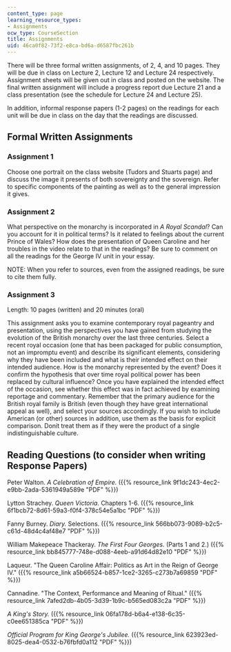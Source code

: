 ```yaml
---
content_type: page
learning_resource_types:
- Assignments
ocw_type: CourseSection
title: Assignments
uid: 46ca0f82-73f2-e8ca-bd6a-d6587fbc261b
---
```


There will be three formal written assignments, of 2, 4, and 10 pages. They will be due in class on Lecture 2, Lecture 12 and Lecture 24 respectively. Assignment sheets will be given out in class and posted on the website. The final written assignment will include a progress report due Lecture 21 and a class presentation (see the schedule for Lecture 24 and Lecture 25).

In addition, informal response papers (1-2 pages) on the readings for each unit will be due in class on the day that the readings are discussed.

Formal Written Assignments
--------------------------

### Assignment 1

Choose one portrait on the class website (Tudors and Stuarts page) and discuss the image it presents of both sovereignty and the sovereign. Refer to specific components of the painting as well as to the general impression it gives.

### Assignment 2

What perspective on the monarchy is incorporated in _A Royal Scandal_? Can you account for it in political terms? Is it related to feelings about the current Prince of Wales? How does the presentation of Queen Caroline and her troubles in the video relate to that in the readings? Be sure to comment on all the readings for the George IV unit in your essay.

NOTE: When you refer to sources, even from the assigned readings, be sure to cite them fully.

### Assignment 3

Length: 10 pages (written) and 20 minutes (oral)

This assignment asks you to examine contemporary royal pageantry and presentation, using the perspectives you have gained from studying the evolution of the British monarchy over the last three centuries. Select a recent royal occasion (one that has been packaged for public consumption, not an impromptu event) and describe its significant elements, considering why they have been included and what is their intended effect on their intended audience. How is the monarchy represented by the event? Does it confirm the hypothesis that over time royal political power has been replaced by cultural influence? Once you have explained the intended effect of the occasion, see whether this effect was in fact achieved by examining reportage and commentary. Remember that the primary audience for the British royal family is British (even though they have great international appeal as well), and select your sources accordingly. If you wish to include American (or other) sources in addition, use them as the basis for explicit comparison. Donít treat them as if they were the product of a single indistinguishable culture.

Reading Questions (to consider when writing Response Papers)
------------------------------------------------------------

Peter Walton. _A Celebration of Empire._ ({{% resource_link 9f1dc243-4ec2-e9bb-2ada-5361949a589e "PDF" %}})

Lytton Strachey. _Queen Victoria._ Chapters 1-6. ({{% resource_link 6f1bcb72-8d61-59a3-f0f4-378c54e5a1bc "PDF" %}})

Fanny Burney. _Diary._ Selections. ({{% resource_link 566bb073-9089-b2c5-c61d-48d4c4af48e7 "PDF" %}})

William Makepeace Thackeray. _The First Four Georges._ (Parts 1 and 2.) ({{% resource_link bb845777-748e-d088-4eeb-a91d64d82e10 "PDF" %}})

Laqueur. "The Queen Caroline Affair: Politics as Art in the Reign of George IV." ({{% resource_link a5b66524-b857-1ce2-3265-c273b7a69859 "PDF" %}})

Cannadine. "The Context, Performance and Meaning of Ritual." ({{% resource_link 7afed2db-4b05-3d39-1b9c-b565ed083c2a "PDF" %}})

_A King's Story._ ({{% resource_link 06fa178d-b6a4-e138-6c35-c0ee651385ca "PDF" %}})

_Official Program for King George's Jubilee._ ({{% resource_link 623923ed-8025-dea4-0532-b76fbfd0a112 "PDF" %}})